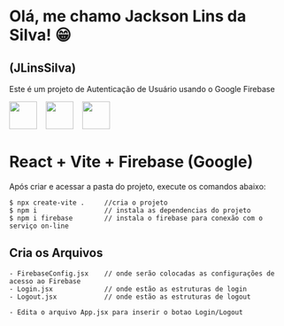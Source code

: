 # Olá, me chamo Jackson Lins da Silva! :grin:
## (JLinsSilva)

Este é um projeto de Autenticação de Usuário usando o Google Firebase


<img src="https://cdn.jsdelivr.net/gh/devicons/devicon@latest/icons/react/react-original.svg" height="50"/>
&nbsp;&nbsp;
<img src="https://cdn.jsdelivr.net/gh/devicons/devicon@latest/icons/vite/vite-original.svg" height="50" />
&nbsp;&nbsp;
<img src="https://cdn.jsdelivr.net/gh/devicons/devicon@latest/icons/firebase/firebase-original.svg" height="50" />
          

# React + Vite + Firebase (Google)

Após criar e acessar a pasta do projeto, execute os comandos abaixo:

    $ npx create-vite .     //cria o projeto
    $ npm i                 // instala as dependencias do projeto
    $ npm i firebase        // instala o firebase para conexão com o serviço on-line

## Cria os Arquivos

    - FirebaseConfig.jsx    // onde serão colocadas as configurações de acesso ao Firebase
    - Login.jsx             // onde estão as estruturas de login
    - Logout.jsx            // onde estão as estruturas de logout

    - Edita o arquivo App.jsx para inserir o botao Login/Logout